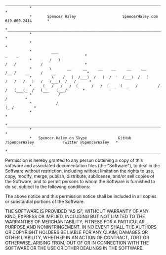                 ________________________________________________________________________________________________
               *                                                                                                *
               *       Spencer Haley                     SpencerHaley.com                    619.800.2414       *
               *________________________________________________________________________________________________*
               *                                                                                                *
               *                                                                                                *
               *         ___                                                _    _                              *
               *        /   )                                               /   /           /                   *
               *        \       __     __     __    __     __    ,__       /__ /    __     /    __              *
               *         \    /   )  /___)  /   )  /  '  /___)  /   )     /   /   /   )   /   /___)  /   /      *
               *     (___/   /___/  (___   /   /  (___  (___   /         /   /   (___(_  /   (___   (___/       *
               *            /                                                                          /        *
               *           /                                                                       (_ /         *
               *                                                                                                *
               *________________________________________________________________________________________________*
               *                                                                                                *
               *   Spencer.Haley on Skype              GitHub /SpencerHaley             Twitter @SpencerHaley   *
               *________________________________________________________________________________________________*
               
                                                                                                               
               
Permission is hereby granted to any person obtaining a copy of this software and associated documentation files (the
"Software"), to deal in the Software without restriction, including without limitation the rights to use, copy, modify, merge, publish, distribute, sublicense, and/or sell copies of the Software, and to permit persons to whom the Software is furnished to do so, subject to the following conditions:

The above notice and this permission notice shall be included in all copies or substantial portions of the Software.

THE SOFTWARE IS PROVIDED "AS IS", WITHOUT WARRANTY OF ANY KIND, EXPRESS OR IMPLIED, INCLUDING BUT NOT LIMITED TO THE WARRANTIES OF MERCHANTABILITY, FITNESS FOR A PARTICULAR PURPOSE AND NONINFRINGEMENT. IN NO EVENT SHALL THE AUTHORS OR COPYRIGHT HOLDERS BE LIABLE FOR ANY CLAIM, DAMAGES OR OTHER LIABILITY, WHETHER IN AN ACTION OF CONTRACT, TORT OR OTHERWISE, ARISING FROM, OUT OF OR IN CONNECTION WITH THE SOFTWARE OR THE USE OR OTHER DEALINGS IN THE SOFTWARE.
